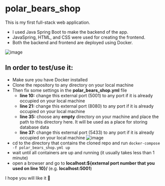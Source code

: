 # polar_bears_shop
This is my first full-stack web application.

- I used Java Spring Boot to make the backend of the app. 
- JavaSpring, HTML, and CSS were used for creating the frontend.
- Both the backend and frontend are deployed using Docker.

![image](https://user-images.githubusercontent.com/88388315/196340509-ce1e0c9c-7fc7-4505-bd45-9e9979a15ed8.png)

## In order to test/use it:
- Make sure you have Docker installed
- Clone the repository to any directory on your local machine
- Then fix some settings in the **polar_bears_shop.yml** file
  - **line 10:** change this external port (5001) to any port if it is already occupied on your local machine
  - **line 21:** change this external port (8080) to any port if it is already occupied on your local machine
  - **line 35:** choose any **empty** directory on your machine and place the path to this directory here. It will be used as a place for storing database data
  - **line 37:** change this external port (5433) to any port if it is already occupied on your local machine
![image](https://user-images.githubusercontent.com/88388315/198826899-fcec1960-2478-47e1-9b60-95810e141915.png)
- cd to the directory that contains the cloned repo and run ````docker-compose -f polar_bears_shop.yml up````
- wait until all containers are up and running (it usually takes less than 1 minute)
- open a browser and go to **localhost:${external port number that you used on line 10}/** (e.g. **localhost:5001**)

I hope you will like it 🙂
